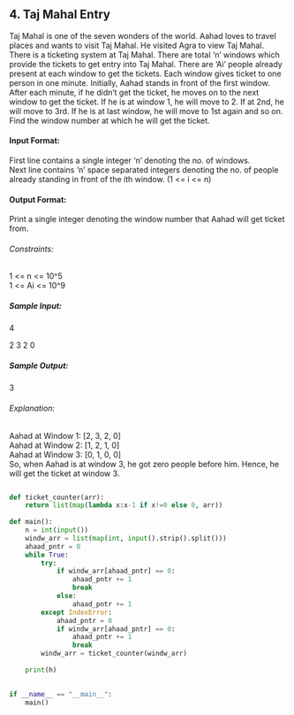 ## 4. Taj Mahal Entry

Taj Mahal is one of the seven wonders of the world. Aahad loves to travel places and wants to visit Taj Mahal. He visited Agra to view Taj Mahal. There is a ticketing system at Taj Mahal. There are total ‘n’ windows which provide the tickets to get entry into Taj Mahal. There are ‘Ai’ people already present at each window to get the tickets. Each window gives ticket to one person in one minute. Initially, Aahad stands in front of the first window. After each minute, if he didn’t get the ticket, he moves on to the next window to get the ticket. If he is at window 1, he will move to 2. If at 2nd, he will move to 3rd. If he is at last window, he will move to 1st again and so on. Find the window number at which he will get the ticket.     

#### Input Format:
First line contains a single integer ‘n’ denoting the no. of windows.    
Next line contains ‘n’ space separated integers denoting the no. of people already standing in front of the ith window. (1 <= i <= n)    
#### Output Format:     
Print a single integer denoting the window number that Aahad will get ticket from.    
###### Constraints:   
1 <= n <= 10^5   
1 <= Ai <= 10^9    
##### Sample Input:    
4   

2 3 2 0     
##### Sample Output:    
3    
###### Explanation:
Aahad at Window 1: [2, 3, 2, 0]     
Aahad at Window 2: [1, 2, 1, 0]     
Aahad at Window 3: [0, 1, 0, 0]     
So, when Aahad is at window 3, he got zero people before him. Hence, he will get the ticket at window 3.    


````py

def ticket_counter(arr):
    return list(map(lambda x:x-1 if x!=0 else 0, arr))
    
def main():
    n = int(input())
    windw_arr = list(map(int, input().strip().split()))
    ahaad_pntr = 0
    while True:
        try:
            if windw_arr[ahaad_pntr] == 0:
                ahaad_pntr += 1
                break
            else:
                ahaad_pntr += 1
        except IndexError:
            ahaad_pntr = 0
            if windw_arr[ahaad_pntr] == 0:
                ahaad_pntr += 1
                break
        windw_arr = ticket_counter(windw_arr)
        
    print(h)

    
if __name__ == "__main__":
    main()
    
````
